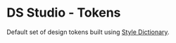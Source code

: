 # DS Studio - Tokens

Default set of design tokens built using [Style Dictionary](https://github.com/amzn/style-dictionary).
